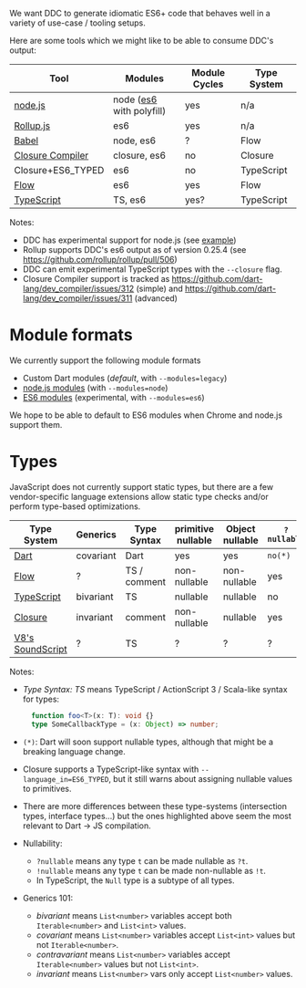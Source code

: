 We want DDC to generate idiomatic ES6+ code that behaves well in a variety of use-case / tooling setups.

Here are some tools which we might like to be able to consume DDC's output:

| Tool | Modules | Module Cycles | Type System |
| ---- | ------- | ------------- | ----------- |
| [node.js](http://nodejs.org) | node ([es6](https://github.com/ModuleLoader/es6-module-loader) with polyfill) | yes | n/a |
| [Rollup.js](rollupjs.org) | es6 | yes | n/a |
| [Babel](https://babeljs.io) | node, es6 | ? | Flow |
| [Closure Compiler](https://developers.google.com/closure/compiler/) | closure, es6 | no | Closure |
| Closure+ES6_TYPED | es6 | no | TypeScript |
| [Flow](https://flowtype.org) | es6 | yes | Flow |
| [TypeScript](httphttps://babeljs.io://typescriptlang.org) | TS, es6 | yes? | TypeScript |

Notes:
- DDC has experimental support for node.js (see [example](https://github.com/dart-lang/dev_compiler/blob/master/tool/node_test.sh))
- Rollup supports DDC's es6 output as of version 0.25.4 (see https://github.com/rollup/rollup/pull/506)
- DDC can emit experimental TypeScript types with the `--closure` flag.
- Closure Compiler support is tracked as https://github.com/dart-lang/dev_compiler/issues/312 (simple) and https://github.com/dart-lang/dev_compiler/issues/311 (advanced)

# Module formats

We currently support the following module formats
- Custom Dart modules (_default_, with `--modules=legacy`)
- [node.js modules](https://nodejs.org/api/modules.html) (with `--modules=node`)
- [ES6 modules](https://developer.mozilla.org/en/docs/web/javascript/reference/statements/import) (experimental, with `--modules=es6`)

We hope to be able to default to ES6 modules when Chrome and node.js support them.

# Types

JavaScript does not currently support static types, but there are a few vendor-specific language extensions allow static type checks  and/or perform type-based optimizations.

| Type System | Generics | Type Syntax | primitive nullable | Object nullable | `?nullable` | `!notNullable` |
| ----------- | -------- | ----------- | ------------------ | --------------- | ----------- | -------------- |
| [Dart](https://www.dartlang.org/docs/spec/) | covariant | Dart | yes | yes | `no(*)` | `no(*)` |
| [Flow](http://flowtype.org/docs/nullable-types.html) | ? | TS / comment | non-nullable | non-nullable | yes | no |
| [TypeScript](https://github.com/Microsoft/TypeScript/blob/master/doc/spec.md) | bivariant | TS | nullable | nullable | no | no |
| [Closure](https://developers.google.com/closure/compiler/docs/js-for-compiler) | invariant | comment | non-nullable | nullable | yes | yes |
| [V8's SoundScript](https://developers.google.com/v8/experiments) | ? | TS | ? | ? | ? | ? |

Notes:
- _Type Syntax: TS_ means TypeScript / ActionScript 3 / Scala-like syntax for types:

  ```typescript
    function foo<T>(x: T): void {}
    type SomeCallbackType = (x: Object) => number;
  ```

- `(*)`: Dart will soon support nullable types, although that might be a breaking language change.
- Closure supports a TypeScript-like syntax with `--language_in=ES6_TYPED`, but it still warns about assigning nullable values to primitives.
- There are more differences between these type-systems (intersection types, interface types...) but the ones highlighted above seem the most relevant to Dart -> JS compilation.
- Nullability:

  - `?nullable` means any type `t` can be made nullable as `?t`.
  - `!nullable` means any type `t` can be made non-nullable as `!t`.
  - In TypeScript, the `Null` type is a subtype of all types.

- Generics 101:

  - _bivariant_ means `List<number>` variables accept both `Iterable<number>` and `List<int>` values.
  - _covariant_ means `List<number>` variables accept `List<int>` values but not `Iterable<number>`.
  - _contravariant_ means `List<number>` variables accept `Iterable<number>` values but not `List<int>`.
  - _invariant_ means `List<number>` vars only accept `List<number>` values.
